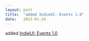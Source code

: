 ```yaml
---
layout: post
title:  "added IndieUI: Events 1.0"
date:   2013-01-24
---
```


added [IndieUI: Events 1.0](/spec/indie-ui-events)

